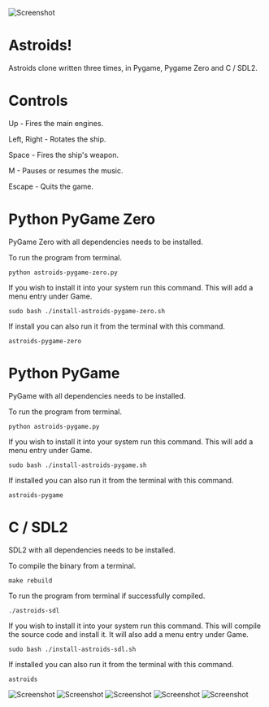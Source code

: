 ![Screenshot](screenshots/Astroids2.png)
# Astroids!

Astroids clone written three times, in Pygame, Pygame Zero and C / SDL2.


# Controls

Up - Fires the main engines.

Left, Right - Rotates the ship.

Space - Fires the ship's weapon.

M - Pauses or resumes the music.

Escape - Quits the game.


# Python PyGame Zero

PyGame Zero with all dependencies needs to be installed.

To run the program from terminal.

    python astroids-pygame-zero.py


If you wish to install it into your system run this command. This will add a menu entry under Game.

    sudo bash ./install-astroids-pygame-zero.sh


If install you can also run it from the terminal with this command.

    astroids-pygame-zero


# Python PyGame

PyGame with all dependencies needs to be installed.

To run the program from terminal.

    python astroids-pygame.py


If you wish to install it into your system run this command. This will add a menu entry under Game.

    sudo bash ./install-astroids-pygame.sh


If installed you can also run it from the terminal with this command.

    astroids-pygame


# C / SDL2

SDL2 with all dependencies needs to be installed.

To compile the binary from a terminal.

    make rebuild


To run the program from terminal if successfully compiled.

    ./astroids-sdl


If you wish to install it into your system run this command. This will compile the source code and install it. It will also add a menu entry under Game.

    sudo bash ./install-astroids-sdl.sh


If installed you can also run it from the terminal with this command.

    astroids

![Screenshot](screenshots/Astroids3.png)
![Screenshot](screenshots/Astroids4.png)
![Screenshot](screenshots/Astroids5.png)
![Screenshot](screenshots/Astroids6.png)
![Screenshot](screenshots/Astroids7.png)
